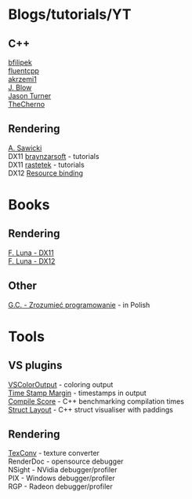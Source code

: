 # Blogs/tutorials/YT
## C++
[bfilipek](https://www.bfilipek.com/)  
[fluentcpp](https://www.fluentcpp.com/)  
[akrzemi1](https://akrzemi1.wordpress.com/)  
[J. Blow](https://www.youtube.com/channel/UCCuoqzrsHlwv1YyPKLuMDUQ)  
[Jason Turner](https://www.youtube.com/channel/UCxHAlbZQNFU2LgEtiqd2Maw)  
[TheCherno](https://www.youtube.com/user/TheChernoProject)  
## Rendering
[A. Sawicki](https://asawicki.info/)  
DX11 [braynzarsoft](https://www.braynzarsoft.net/viewtutorial/q16390-braynzar-soft-directx-11-tutorials) - tutorials  
DX11 [rastetek](http://www.rastertek.com/tutindex.html) - tutorials  
DX12 [Resource binding](https://www.youtube.com/watch?v=Uwhhdktaofg)  

# Books
## Rendering
[F. Luna - DX11](https://www.amazon.com/Introduction-3D-Game-Programming-DirectX/dp/1936420228)  
[F. Luna - DX12](https://www.amazon.com/Introduction-3D-Game-Programming-DirectX/dp/1942270062)  
## Other
[G.C. - Zrozumieć programowanie](https://ksiegarnia.pwn.pl/Zrozumiec-programowanie,688790689,p.html) - in Polish  

# Tools
## VS plugins
[VSColorOutput](https://marketplace.visualstudio.com/items?itemName=MikeWard-AnnArbor.VSColorOutput) - coloring output  
[Time Stamp Margin](https://marketplace.visualstudio.com/items?itemName=VisualStudioPlatformTeam.TimeStampMargin) - timestamps in output  
[Compile Score](https://marketplace.visualstudio.com/items?itemName=RamonViladomat.CompileScore) - C++ benchmarking compilation times  
[Struct Layout](https://marketplace.visualstudio.com/items?itemName=RamonViladomat.StructLayout) - C++ struct visualiser with paddings  
## Rendering
[TexConv](https://github.com/Microsoft/DirectXTex/wiki/Texconv) - texture converter  
RenderDoc - opensource debugger  
NSight - NVidia debugger/profiler  
PIX - Windows debugger/profiler  
RGP - Radeon debugger/profiler  
